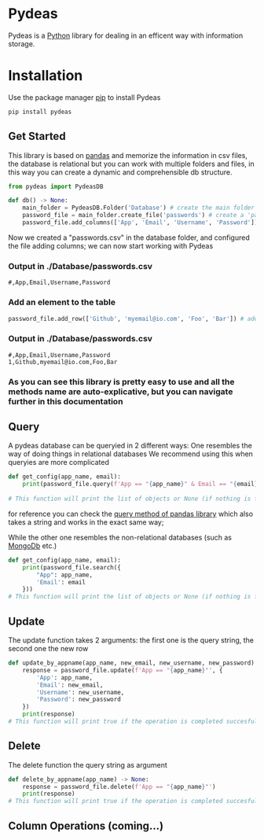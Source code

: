# Pydeas
Pydeas is a [Python](https://www.python.org/) library for dealing in an efficent way with information storage.

# Installation 
Use the package manager [pip](https://pip.pypa.io/en/stable) to install Pydeas
```bash
pip install pydeas
```


## Get Started
This library is based on [pandas](https://github.com/pandas-dev/pandas) and memorize the information in csv files, the database is relational but you can work with multiple folders and files, in this way you can create a dynamic and comprehensible db structure.

```python
from pydeas import PydeasDB

def db() -> None:
    main_folder = PydeasDB.Folder('Database') # create the main folder in the current folder
    password_file = main_folder.create_file('passwords') # create a 'passwords' file in the main folder
    password_file.add_columns(['App', 'Email', 'Username', 'Password']) # add the column to the table of the file
```

Now we created a "passwords.csv" in the database folder, and configured the file adding columns; we can now start working with Pydeas

### Output in ./Database/passwords.csv
```csv
#,App,Email,Username,Password
```


### Add an element to the table
```python
password_file.add_row(['Github', 'myemail@io.com', 'Foo', 'Bar']) # add a row to the table of the file
```

### Output in ./Database/passwords.csv
```csv
#,App,Email,Username,Password
1,Github,myemail@io.com,Foo,Bar
```

### As you can see this library is pretty easy to use and all the methods name are auto-explicative, but you can navigate further in this documentation

## Query
A pydeas database can be queryied in 2 different ways:
One resembles the way of doing things in relational databases
We recommend using this when queryies are more complicated

```python
def get_config(app_name, email):
    print(password_file.query(f'App == "{app_name}" & Email == "{email}"'))
        
# This function will print the list of objects or None (if nothing is found)
```
for reference you can check the [query method of pandas library](https://sparkbyexamples.com/pandas/pandas-dataframe-query-examples/) which also takes a string and works in the exact same way;

While the other one resembles the non-relational databases (such as [MongoDb](https://www.mongodb.com/) etc.) 
```python
def get_config(app_name, email):
    print(password_file.search({
        "App": app_name,
        'Email': email
    }))
# This function will print the list of objects or None (if nothing is found)
```
## Update
The update function takes 2 arguments: the first one is the query string, the second one the new row 
```python
def update_by_appname(app_name, new_email, new_username, new_password) -> None:
    response = password_file.update(f'App == "{app_name}"', {
        'App': app_name,
        'Email': new_email,
        'Username': new_username,
        'Password': new_password
    })
    print(response)
# This function will print true if the operation is completed succesfully
```

## Delete
The delete function the query string as argument 
```python
def delete_by_appname(app_name) -> None:
    response = password_file.delete(f'App == "{app_name}"')
    print(response)
# This function will print true if the operation is completed succesfully
```
## Column Operations (coming...)
